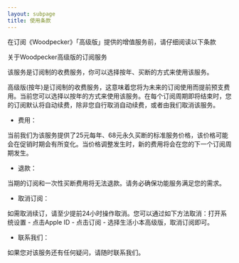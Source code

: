 ```yaml
---
layout: subpage
title: 使用条款
---
```


在订阅《Woodpecker》「高级版」提供的增值服务前，请仔细阅读以下条款

关于Woodpecker高级版的订阅服务

该服务是订阅制的收费服务，你可以选择按年、买断的方式来使用该服务。

高级版(按年)是订阅制的收费服务，这意味着您将为未来的订阅使用而提前预支费用。当前您可以选择以按年的方式来使用该服务。在每个订阅周期即将结束时，您的订阅默认将自动续费，除非您自行取消自动续费，或者由我们取消该服务。

- 费用：

当前我们为该服务提供了25元每年、68元永久买断的标准服务价格，该价格可能会在促销时期会有所变化。当价格调整发生时，新的费用将会在您的下一个订阅周期发生。

- 退款：

当期的订阅和一次性买断费用将无法退款。请务必确保功能服务满足您的需求。

- 取消订阅：

如需取消续订，请至少提前24小时操作取消。您可以通过如下方法取消：打开系统设置 - 点击Apple ID - 点击订阅 - 选择生活小本高级版，取消订阅即可。

- 联系我们：

如果您对该服务还有任何疑问，请随时联系我们。


